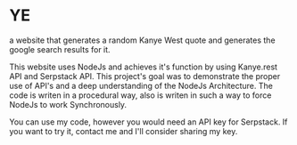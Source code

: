 # YE
a website that generates a random Kanye West quote and generates the google search results for it.

This website uses NodeJs and achieves it's function by using Kanye.rest API and Serpstack API.
This project's goal was to demonstrate the proper use of API's and a deep understanding of the NodeJs Architecture.
The code is writen in a procedural way, also is writen in such a way to force NodeJs to work Synchronously.


You can use my code, however you would need an API key for Serpstack.
If you want to try it, contact me and I'll consider sharing my key.
